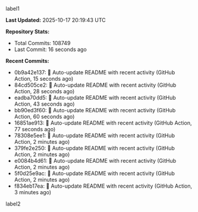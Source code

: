 
label1 
<!-- ACTIVITY_START -->
**Last Updated:** 2025-10-17 20:19:43 UTC

**Repository Stats:**
- Total Commits: 108749
- Last Commit: 16 seconds ago

**Recent Commits:**
- 0b9a42e137: 🤖 Auto-update README with recent activity (GitHub Action, 15 seconds ago)
- 84cd505ce2: 🤖 Auto-update README with recent activity (GitHub Action, 28 seconds ago)
- eadba70dd5: 🤖 Auto-update README with recent activity (GitHub Action, 43 seconds ago)
- bb90ed3f60: 🤖 Auto-update README with recent activity (GitHub Action, 60 seconds ago)
- 16851ae913: 🤖 Auto-update README with recent activity (GitHub Action, 77 seconds ago)
- 78308e5ee1: 🤖 Auto-update README with recent activity (GitHub Action, 2 minutes ago)
- 379fe2e250: 🤖 Auto-update README with recent activity (GitHub Action, 2 minutes ago)
- e0084b4d61: 🤖 Auto-update README with recent activity (GitHub Action, 2 minutes ago)
- 5f0d25e9ac: 🤖 Auto-update README with recent activity (GitHub Action, 2 minutes ago)
- f834eb17ea: 🤖 Auto-update README with recent activity (GitHub Action, 3 minutes ago)
<!-- ACTIVITY_END -->

label2
